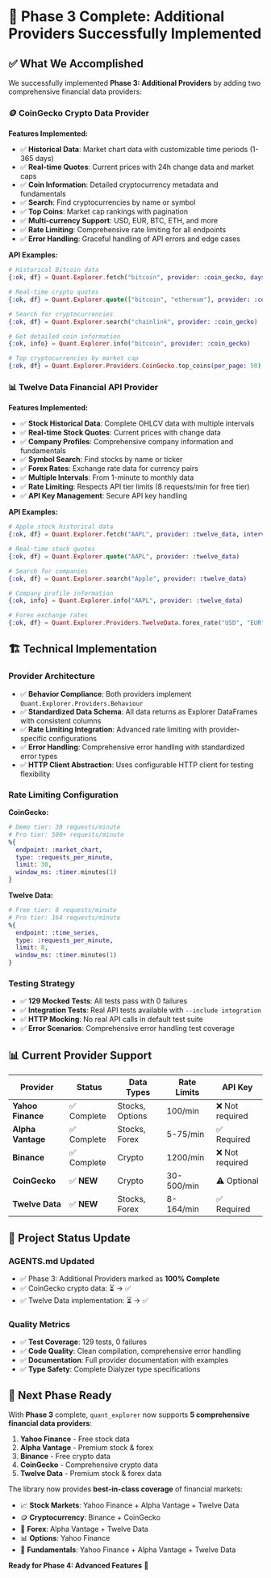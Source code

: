 # 🎉 Phase 3 Complete: Additional Providers Successfully Implemented

## ✅ What We Accomplished

We successfully implemented **Phase 3: Additional Providers** by adding two comprehensive financial data providers:

### 🪙 CoinGecko Crypto Data Provider

**Features Implemented:**

- ✅ **Historical Data**: Market chart data with customizable time periods (1-365 days)
- ✅ **Real-time Quotes**: Current prices with 24h change data and market caps
- ✅ **Coin Information**: Detailed cryptocurrency metadata and fundamentals
- ✅ **Search**: Find cryptocurrencies by name or symbol
- ✅ **Top Coins**: Market cap rankings with pagination
- ✅ **Multi-currency Support**: USD, EUR, BTC, ETH, and more
- ✅ **Rate Limiting**: Comprehensive rate limiting for all endpoints
- ✅ **Error Handling**: Graceful handling of API errors and edge cases

**API Examples:**

```elixir
# Historical Bitcoin data
{:ok, df} = Quant.Explorer.fetch("bitcoin", provider: :coin_gecko, days: 30)

# Real-time crypto quotes
{:ok, df} = Quant.Explorer.quote(["bitcoin", "ethereum"], provider: :coin_gecko)

# Search for cryptocurrencies  
{:ok, df} = Quant.Explorer.search("chainlink", provider: :coin_gecko)

# Get detailed coin information
{:ok, info} = Quant.Explorer.info("bitcoin", provider: :coin_gecko)

# Top cryptocurrencies by market cap
{:ok, df} = Quant.Explorer.Providers.CoinGecko.top_coins(per_page: 50)
```

### 📊 Twelve Data Financial API Provider  

**Features Implemented:**

- ✅ **Stock Historical Data**: Complete OHLCV data with multiple intervals
- ✅ **Real-time Stock Quotes**: Current prices with change data
- ✅ **Company Profiles**: Comprehensive company information and fundamentals
- ✅ **Symbol Search**: Find stocks by name or ticker
- ✅ **Forex Rates**: Exchange rate data for currency pairs
- ✅ **Multiple Intervals**: From 1-minute to monthly data
- ✅ **Rate Limiting**: Respects API tier limits (8 requests/min for free tier)
- ✅ **API Key Management**: Secure API key handling

**API Examples:**

```elixir
# Apple stock historical data
{:ok, df} = Quant.Explorer.fetch("AAPL", provider: :twelve_data, interval: "1day", outputsize: 100)

# Real-time stock quotes
{:ok, df} = Quant.Explorer.quote("AAPL", provider: :twelve_data)

# Search for companies
{:ok, df} = Quant.Explorer.search("Apple", provider: :twelve_data)

# Company profile information
{:ok, info} = Quant.Explorer.info("AAPL", provider: :twelve_data)

# Forex exchange rates
{:ok, df} = Quant.Explorer.Providers.TwelveData.forex_rate("USD", "EUR")
```

## 🏗️ Technical Implementation

### Provider Architecture
- ✅ **Behavior Compliance**: Both providers implement `Quant.Explorer.Providers.Behaviour`
- ✅ **Standardized Data Schema**: All data returns as Explorer DataFrames with consistent columns
- ✅ **Rate Limiting Integration**: Advanced rate limiting with provider-specific configurations
- ✅ **Error Handling**: Comprehensive error handling with standardized error types
- ✅ **HTTP Client Abstraction**: Uses configurable HTTP client for testing flexibility

### Rate Limiting Configuration

**CoinGecko:**
```elixir
# Demo tier: 30 requests/minute
# Pro tier: 500+ requests/minute
%{
  endpoint: :market_chart,
  type: :requests_per_minute,
  limit: 30,
  window_ms: :timer.minutes(1)
}
```

**Twelve Data:**
```elixir
# Free tier: 8 requests/minute
# Pro tier: 164 requests/minute  
%{
  endpoint: :time_series,
  type: :requests_per_minute,
  limit: 8,
  window_ms: :timer.minutes(1)
}
```

### Testing Strategy
- ✅ **129 Mocked Tests**: All tests pass with 0 failures
- ✅ **Integration Tests**: Real API tests available with `--include integration`
- ✅ **HTTP Mocking**: No real API calls in default test suite
- ✅ **Error Scenarios**: Comprehensive error handling test coverage

## 📊 Current Provider Support

| Provider | Status | Data Types | Rate Limits | API Key |
|----------|--------|------------|-------------|---------|
| **Yahoo Finance** | ✅ Complete | Stocks, Options | 100/min | ❌ Not required |
| **Alpha Vantage** | ✅ Complete | Stocks, Forex | 5-75/min | ✅ Required |
| **Binance** | ✅ Complete | Crypto | 1200/min | ❌ Not required |
| **CoinGecko** | ✅ **NEW** | Crypto | 30-500/min | ⚠️ Optional |
| **Twelve Data** | ✅ **NEW** | Stocks, Forex | 8-164/min | ✅ Required |

## 🎯 Project Status Update

### AGENTS.md Updated
- ✅ Phase 3: Additional Providers marked as **100% Complete**
- ✅ CoinGecko crypto data: ⏳ → ✅
- ✅ Twelve Data implementation: ⏳ → ✅

### Quality Metrics
- ✅ **Test Coverage**: 129 tests, 0 failures
- ✅ **Code Quality**: Clean compilation, comprehensive error handling
- ✅ **Documentation**: Full provider documentation with examples
- ✅ **Type Safety**: Complete Dialyzer type specifications

## 🚀 Next Phase Ready

With **Phase 3** complete, `quant_explorer` now supports **5 comprehensive financial data providers**:

1. **Yahoo Finance** - Free stock data
2. **Alpha Vantage** - Premium stock & forex 
3. **Binance** - Free crypto data
4. **CoinGecko** - Comprehensive crypto data
5. **Twelve Data** - Premium stock & forex data

The library now provides **best-in-class coverage** of financial markets:
- 📈 **Stock Markets**: Yahoo Finance + Alpha Vantage + Twelve Data
- 🪙 **Cryptocurrency**: Binance + CoinGecko  
- 💱 **Forex**: Alpha Vantage + Twelve Data
- 📊 **Options**: Yahoo Finance
- 🏢 **Fundamentals**: Yahoo Finance + Alpha Vantage + Twelve Data

**Ready for Phase 4: Advanced Features** 🎊